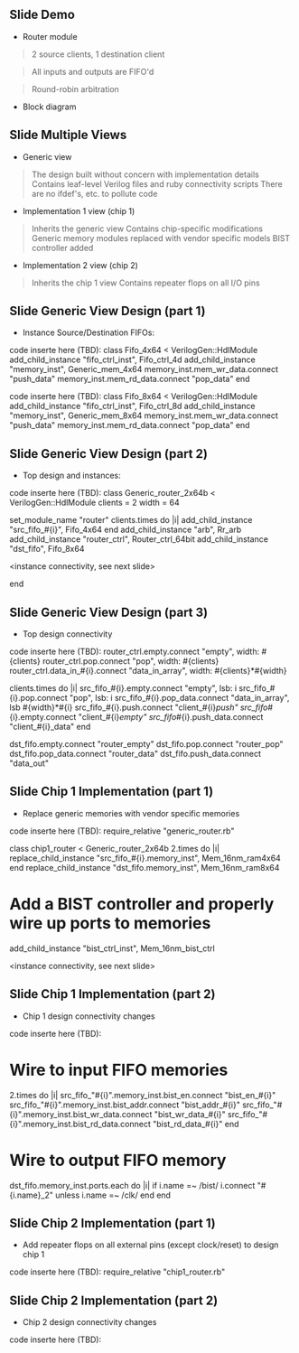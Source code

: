 Slide Demo
-------------------
* Router module

> 2 source clients, 1 destination client

> All inputs and outputs are FIFO'd

> Round-robin arbitration

* Block diagram

Slide Multiple Views
------------------------
* Generic view
> The design built without concern with implementation details
> Contains leaf-level Verilog files and ruby connectivity scripts
> There are no ifdef's, etc. to pollute code

* Implementation 1 view (chip 1)
> Inherits the generic view
> Contains chip-specific modifications
> Generic memory modules replaced with vendor specific models
> BIST controller added

* Implementation 2 view (chip 2)
> Inherits the chip 1 view
> Contains repeater flops on all I/O pins

Slide Generic View Design (part 1)
------------------------
* Instance Source/Destination FIFOs:

code inserte here (TBD):
class Fifo_4x64 < VerilogGen::HdlModule
  add_child_instance "fifo_ctrl_inst", Fifo_ctrl_4d
  add_child_instance "memory_inst", Generic_mem_4x64
  memory_inst.mem_wr_data.connect "push_data"
  memory_inst.mem_rd_data.connect "pop_data"
end

code inserte here (TBD):
class Fifo_8x64 < VerilogGen::HdlModule
  add_child_instance "fifo_ctrl_inst", Fifo_ctrl_8d
  add_child_instance "memory_inst", Generic_mem_8x64
  memory_inst.mem_wr_data.connect "push_data"
  memory_inst.mem_rd_data.connect "pop_data"
end

Slide Generic View Design (part 2)
------------------------
* Top design and instances:

code inserte here (TBD):
class Generic_router_2x64b < VerilogGen::HdlModule
  clients = 2
  width = 64

  set_module_name "router"
  clients.times do |i|
    add_child_instance "src_fifo_#{i}", Fifo_4x64
  end
  add_child_instance "arb", Rr_arb
  add_child_instance "router_ctrl", Router_ctrl_64bit
  add_child_instance "dst_fifo", Fifo_8x64

  <instance connectivity, see next slide>

end

Slide Generic View Design (part 3)
------------------------
* Top design connectivity

code inserte here (TBD):
  router_ctrl.empty.connect "empty", width: #{clients}
  router_ctrl.pop.connect "pop", width: #{clients}
  router_ctrl.data_in_#{i}.connect "data_in_array", width: #{clients}*#{width}

  clients.times do |i|
    src_fifo_#{i}.empty.connect "empty", lsb: i
    src_fifo_#{i}.pop.connect "pop", lsb: i
    src_fifo_#{i}.pop_data.connect "data_in_array", lsb #{width}*#{i}
    src_fifo_#{i}.push.connect "client_#{i}_push"
    src_fifo_#{i}.empty.connect "client_#{i}_empty"
    src_fifo_#{i}.push_data.connect "client_#{i}_data"
  end

  dst_fifo.empty.connect "router_empty"
  dst_fifo.pop.connect "router_pop"
  dst_fifo.pop_data.connect "router_data"
  dst_fifo.push_data.connect "data_out"

Slide Chip 1 Implementation (part 1)
------------------------
* Replace generic memories with vendor specific memories

code inserte here (TBD):
require_relative "generic_router.rb"

class chip1_router < Generic_router_2x64b
  2.times do |i|
    replace_child_instance "src_fifo_#{i}.memory_inst", Mem_16nm_ram4x64
  end
  replace_child_instance "dst_fifo.memory_inst", Mem_16nm_ram8x64

  # Add a BIST controller and properly wire up ports to memories
  add_child_instance "bist_ctrl_inst", Mem_16nm_bist_ctrl

  <instance connectivity, see next slide>

Slide Chip 1 Implementation (part 2)
------------------------
* Chip 1 design connectivity changes

code inserte here (TBD):
  # Wire to input FIFO memories
  2.times do |i|
    src_fifo_"#{i}".memory_inst.bist_en.connect "bist_en_#{i}"
    src_fifo_"#{i}".memory_inst.bist_addr.connect "bist_addr_#{i}"
    src_fifo_"#{i}".memory_inst.bist_wr_data.connect "bist_wr_data_#{i}"
    src_fifo_"#{i}".memory_inst.bist_rd_data.connect "bist_rd_data_#{i}"
  end
  # Wire to output FIFO memory
  dst_fifo.memory_inst.ports.each do |i|
    if i.name =~ /bist/
      i.connect "#{i.name}_2" unless i.name =~ /clk/
    end
  end


Slide Chip 2 Implementation (part 1)
------------------------
* Add repeater flops on all external pins (except clock/reset) to design chip 1

code inserte here (TBD):
require_relative "chip1_router.rb"


Slide Chip 2 Implementation (part 2)
------------------------
* Chip 2 design connectivity changes

code inserte here (TBD):
